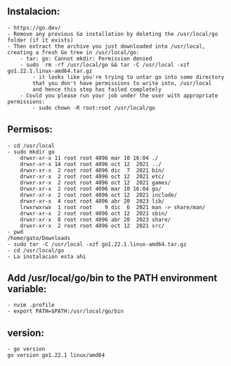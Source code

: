 ## Instalacion:
    - https://go.dev/
    - Remove any previous Go installation by deleting the /usr/local/go folder (if it exists)
    - Then extract the archive you just downloaded into /usr/local, creating a fresh Go tree in /usr/local/go:
        - tar: go: Cannot mkdir: Permission denied
        - sudo  rm -rf /usr/local/go && tar -C /usr/local -xzf go1.22.1.linux-amd64.tar.gz
            - it looks like you're trying to untar go into some directory 
            that you don't have permissions to write into, /usr/local 
            and hence this step has failed completely
        - Could you please run your job under the user with appropriate permissions:
            - sudo chown -R root:root /usr/local/go

##  Permisos:
    - cd /usr/local
    - sudo mkdir go
        drwxr-xr-x 11 root root 4096 mar 10 16:04 ./
        drwxr-xr-x 14 root root 4096 oct 12  2021 ../
        drwxr-xr-x  2 root root 4096 dic  7  2021 bin/
        drwxr-xr-x  2 root root 4096 oct 12  2021 etc/
        drwxr-xr-x  2 root root 4096 oct 12  2021 games/
        drwxr-xr-x  2 root root 4096 mar 10 16:04 go/
        drwxr-xr-x  2 root root 4096 oct 12  2021 include/
        drwxr-xr-x  4 root root 4096 abr 20  2023 lib/
        lrwxrwxrwx  1 root root    9 dic  6  2021 man -> share/man/
        drwxr-xr-x  2 root root 4096 oct 12  2021 sbin/
        drwxr-xr-x  8 root root 4096 abr 20  2023 share/
        drwxr-xr-x  2 root root 4096 oct 12  2021 src/
    - pwd
    /home/gato/Downloads
    - sudo tar -C /usr/local -xzf go1.22.1.linux-amd64.tar.gz
    - cd /usr/local/go
    - La instalacion esta ahi

## Add /usr/local/go/bin to the PATH environment variable:
    - nvim .profile
    - export PATH=$PATH:/usr/local/go/bin

## version:
    - go version
    go version go1.22.1 linux/amd64
    
    
    

